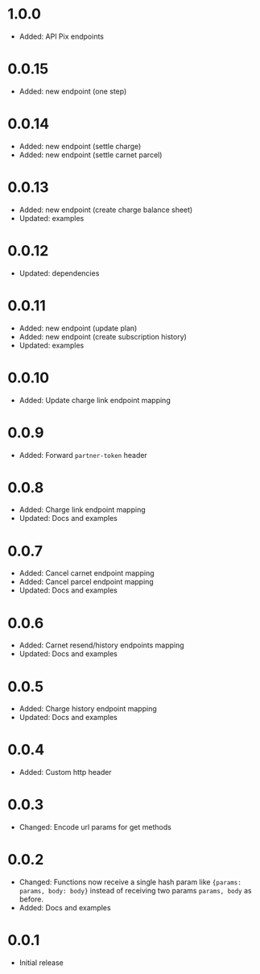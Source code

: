 # 1.0.0

- Added: API Pix endpoints

# 0.0.15

- Added: new endpoint (one step)

# 0.0.14

- Added: new endpoint (settle charge)
- Added: new endpoint (settle carnet parcel)


# 0.0.13

- Added: new endpoint (create charge balance sheet)
- Updated: examples

# 0.0.12

- Updated: dependencies

# 0.0.11

- Added: new endpoint (update plan)
- Added: new endpoint (create subscription history)
- Updated: examples

# 0.0.10

- Added: Update charge link endpoint mapping

# 0.0.9

- Added: Forward `partner-token` header

# 0.0.8

- Added: Charge link endpoint mapping
- Updated: Docs and examples

# 0.0.7

- Added: Cancel carnet endpoint mapping
- Added: Cancel parcel endpoint mapping
- Updated: Docs and examples

# 0.0.6

- Added: Carnet resend/history endpoints mapping
- Updated: Docs and examples

# 0.0.5

- Added: Charge history endpoint mapping
- Updated: Docs and examples

# 0.0.4

- Added: Custom http header

# 0.0.3

- Changed: Encode url params for get methods

# 0.0.2

- Changed: Functions now receive a single hash param like `{params: params, body: body}` instead of receiving two params `params, body` as before.
- Added: Docs and examples

# 0.0.1

- Initial release
